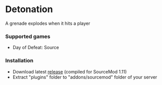 # Detonation

A grenade explodes when it hits a player

### Supported games

- Day of Defeat: Source  

### Installation

- Download latest [release](https://github.com/kalbmar/detonation/releases) (compiled for SourceMod 1.11)  
- Extract "plugins" folder to "addons/sourcemod" folder of your server